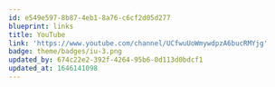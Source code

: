 ```yaml
---
id: e549e597-8b87-4eb1-8a76-c6cf2d05d277
blueprint: links
title: YouTube
link: 'https://www.youtube.com/channel/UCfwuUoWmywdpzA6bucRMYjg'
badge: theme/badges/iu-3.png
updated_by: 674c22e2-392f-4264-95b6-0d113d0bdcf1
updated_at: 1646141098
---
```

